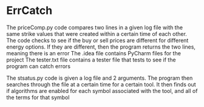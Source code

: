 # ErrCatch
The priceComp.py code compares two lines in a given log file with the same strike values that were created within a certain time of each other.
The code checks to see if the buy or sell prices are different for different energy options.
If they are different, then the program returns the two lines, meaning there is an error
The .idea file contains PyCharm files for the project
The tester.txt file contains a tester file that tests to see if the program can catch errors

The stsatus.py code is given a log file and 2 arguments. The program then searches through the file at a certain time for a certain tool.
It then finds out if algorithms are enabled for each symbol associated with the tool, and all of the terms for that symbol
